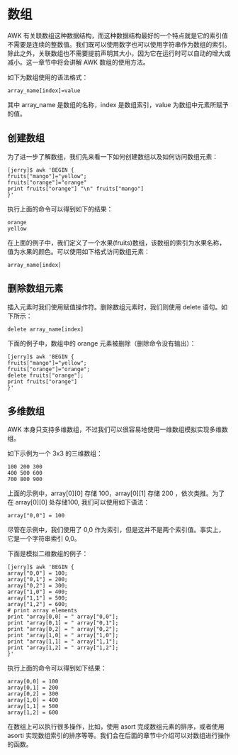 # 数组　　

AWK 有关联数组这种数据结构，而这种数据结构最好的一个特点就是它的索引值不需要是连续的整数值。我们既可以使用数字也可以使用字符串作为数组的索引。除此之外，关联数组也不需要提前声明其大小，因为它在运行时可以自动的增大或减小。这一章节中将会讲解 AWK 数组的使用方法。  

如下为数组使用的语法格式：  

```
array_name[index]=value
```  

其中 array_name 是数组的名称，index 是数组索引，value 为数组中元素所赋予的值。  

## 创建数组

为了进一步了解数组，我们先来看一下如何创建数组以及如何访问数组元素：  

```
[jerry]$ awk 'BEGIN {
fruits["mango"]="yellow";
fruits["orange"]="orange"
print fruits["orange"] "\n" fruits["mango"]
}'
```  

 执行上面的命令可以得到如下的结果：   

```
orange
yellow
```   

在上面的例子中，我们定义了一个水果(fruits)数组，该数组的索引为水果名称，值为水果的颜色。可以使用如下格式访问数组元素：  

```
array_name[index] 
```  

## 删除数组元素

插入元素时我们使用赋值操作符。删除数组元素时，我们则使用 delete 语句。如下所示：  

```
delete array_name[index]
```  

下面的例子中，数组中的 orange 元素被删除（删除命令没有输出）：   

```
[jerry]$ awk 'BEGIN {
fruits["mango"]="yellow";
fruits["orange"]="orange";
delete fruits["orange"];
print fruits["orange"]
}'
```  

## 多维数组

AWK 本身只支持多维数组，不过我们可以很容易地使用一维数组模拟实现多维数组。  

如下示例为一个 3x3 的三维数组：  

```
100 200 300
400 500 600
700 800 900
```  

上面的示例中，array[0][0] 存储 100，array[0][1] 存储 200 ，依次类推。为了在 array[0][0] 处存储100, 我们可以使用如下语法：  

```
array["0,0"] = 100
``` 

尽管在示例中，我们使用了 0,0 作为索引，但是这并不是两个索引值。事实上，它是一个字符串索引 0,0。

下面是模拟二维数组的例子：  

```
[jerry]$ awk 'BEGIN {
array["0,0"] = 100;
array["0,1"] = 200;
array["0,2"] = 300;
array["1,0"] = 400;
array["1,1"] = 500;
array["1,2"] = 600;
# print array elements
print "array[0,0] = " array["0,0"];
print "array[0,1] = " array["0,1"];
print "array[0,2] = " array["0,2"];
print "array[1,0] = " array["1,0"];
print "array[1,1] = " array["1,1"];
print "array[1,2] = " array["1,2"];
}'
```  

 执行上面的命令可以得到如下结果：   

```
array[0,0] = 100
array[0,1] = 200
array[0,2] = 300
array[1,0] = 400
array[1,1] = 500
array[1,2] = 600
```  

在数组上可以执行很多操作，比如，使用 asort 完成数组元素的排序，或者使用 asorti 实现数组索引的排序等等。我们会在后面的章节中介绍可以对数组进行操作的函数。 

